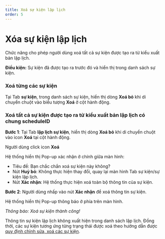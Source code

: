 ```yaml
---
title: Xoá sự kiện lập lịch 
order: 5
---
```

# Xóa sự kiện lập lịch 
Chức năng cho phép người dùng xoá tất cả sự kiện được tạo ra từ kiểu xuất bản lập lịch.

**Điều kiện:** Sự kiện đã được tạo ra trước đó và hiển thị trong danh sách sự kiện.

###  Xoá từng các sự kiện

Tại Tab **sự kiện**, trong danh sách sự kiện, hiển thị dòng **Xoá bỏ** khi di chuyển chuột vào biểu tượng **Xoá** ở cột hành động.

### Xoá tất cả sự kiện được tạo ra từ kiểu xuất bản lập lịch có chung scheduleID

**Bước 1**: Tại Tab **lập lịch sự kiện**, hiển thị dòng **Xoá bỏ** khi di chuyển chuột vào icon **Xoá** tại cột hành động.

Người dùng click icon **Xoá** 

Hệ thống hiển thị Pop-up xác nhận ở chính giữa màn hình:

 <!-- ![]() -->

 * Tiêu đề: Bạn chắc chắn xoá sự kiện này không?
 * Nút **Huỷ bỏ**: Không thực hiện thay đổi, quay lại màn hình Tab sự kiện/sự kiện lập lịch.
 * Nút **Xác nhận**: Hệ thống thực hiện xoá toàn bộ thông tin của sự kiện.

**Bước 2**: 
Người dùng nhấp vào nút **Xác nhận** để xoá thông tin sự kiện.

Hệ thống hiển thị Pop-up thông báo ở phía trên màn hình.

 <!-- ![]() -->
 *Thông báo: Xoá sự kiện thành công!*

Thông tin sự kiện lập lịch không xuất hiện trong danh sách lập lịch. Đồng thời, các sự kiện tương ứng từng trạng thái được xoá theo hướng dẫn được [quy định chỉnh sửa, xoá các sự kiện](../3-event/3.2-edit#bảng-mô-tả-các-quy-định-trạng-thái-chỉnh-sửa-sự-kiện).

